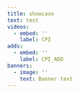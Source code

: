 ```yaml
---
title: showcase
text: text
videos:
  - embed: ''
    label: CPI
adds:
  - embed: ''
    label: CPI_ADD
banners:
  - image: ''
    text: Banner text
---
```

